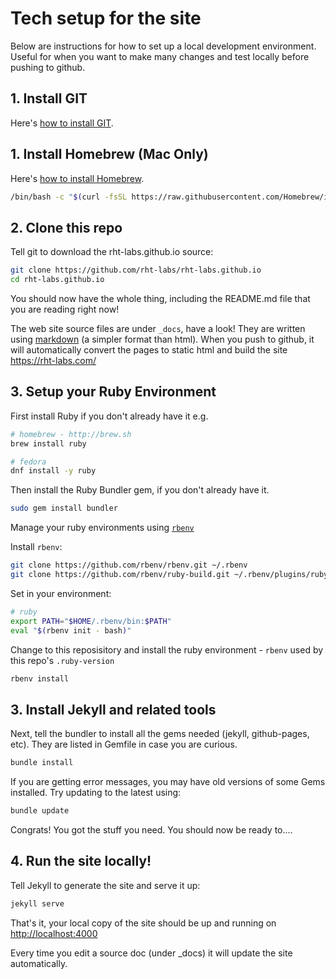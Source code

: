 # Tech setup for the site

Below are instructions for how to set up a local development environment. Useful for when you want to make many changes and test locally before pushing to github.

## 1. Install GIT

Here's [how to install GIT](http://git-scm.com/book/en/v2/Getting-Started-Installing-Git).

## 1. Install Homebrew (Mac Only)

Here's [how to install Homebrew](https://brew.sh/).

```bash
/bin/bash -c "$(curl -fsSL https://raw.githubusercontent.com/Homebrew/install/HEAD/install.sh)"
```

## 2. Clone this repo

Tell git to download the rht-labs.github.io source:

```bash
git clone https://github.com/rht-labs/rht-labs.github.io
cd rht-labs.github.io
```

You should now have the whole thing, including the README.md file that you are reading right now!

The web site source files are under `_docs`, have a look! They are written using [markdown](https://guides.github.com/features/mastering-markdown/) (a simpler format than html). When you push to github, it will automatically convert the pages to static html and build the site https://rht-labs.com/

## 3. Setup your Ruby Environment

First install Ruby if you don't already have it e.g.

```bash
# homebrew - http://brew.sh
brew install ruby

# fedora
dnf install -y ruby
```

Then install the Ruby Bundler gem, if you don't already have it.

```bash
sudo gem install bundler
```

Manage your ruby environments using [`rbenv`](https://github.com/rbenv/rbenv)

Install `rbenv`:

```bash
git clone https://github.com/rbenv/rbenv.git ~/.rbenv
git clone https://github.com/rbenv/ruby-build.git ~/.rbenv/plugins/ruby-build
```

Set in your environment:

```bash
# ruby
export PATH="$HOME/.rbenv/bin:$PATH"
eval "$(rbenv init - bash)"
```

Change to this reposisitory and install the ruby environment - `rbenv` used by this repo's `.ruby-version`

```bash
rbenv install
```

## 3. Install Jekyll and related tools

Next, tell the bundler to install all the gems needed (jekyll, github-pages, etc). They are listed in Gemfile in case you are curious.

```bash
bundle install
```

If you are getting error messages, you may have old versions of some Gems installed. Try updating to the latest using:

```bash
bundle update
```

Congrats! You got the stuff you need. You should now be ready to....

## 4. Run the site locally!

Tell Jekyll to generate the site and serve it up:

```bash
jekyll serve
```

That's it, your local copy of the site should be up and running on
[http://localhost:4000](http://localhost:4000)

Every time you edit a source doc (under _docs) it will update the site automatically.
